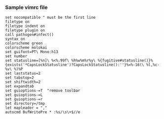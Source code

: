 ### Sample vimrc file
   
    set nocompatible " must be the first line
    filetype on
    filetype indent on
    filetype plugin on
    call pathogen#infect()
    syntax on
    colorscheme green
    colorscheme molokai
    set guifont=PT\ Mono:h13
    set number
    set statusline=[%n]\ %<%.99f\ %h%w%m%r%y\ %{fugitive#statusline()}%{exists('*CapsLockStatusline')?CapsLockStatusline():''}%=%-16(\ %l,%c-%v\ %)%P
    set laststatus=2
    set tabstop=2
    set shiftwidth=2
    set expandtab
    set guioptions-=T  "remove toolbar
    set guioptions-=L
    set guioptions-=r
    set directory=/tmp
    let mapleader = ","
    autocmd BufWritePre * :%s/\s\+$//e